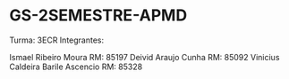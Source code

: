 # GS-2SEMESTRE-APMD
Turma: 3ECR
Integrantes:

Ismael Ribeiro Moura 							RM: 85197
Deivid Araujo Cunha								RM: 85092
Vinicius Caldeira Barile Ascencio				RM: 85328